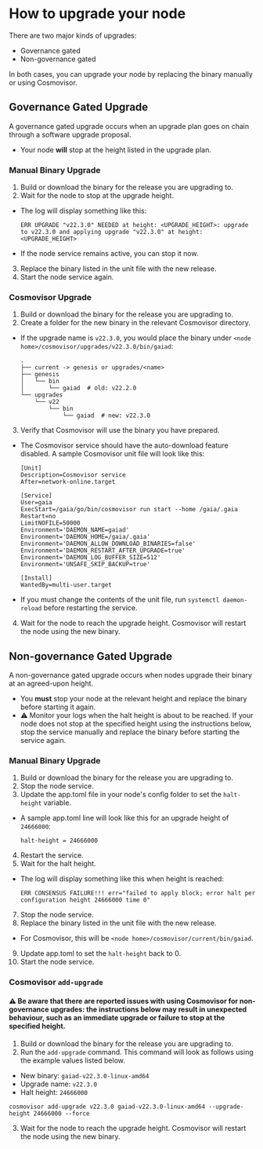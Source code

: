 # How to upgrade your node

There are two major kinds of upgrades:
* Governance gated
* Non-governance gated

In both cases, you can upgrade your node by replacing the binary manually or using Cosmovisor.


## Governance Gated Upgrade

A governance gated upgrade occurs when an upgrade plan goes on chain through a software upgrade proposal.
* Your node **will** stop at the height listed in the upgrade plan.

### Manual Binary Upgrade

1. Build or download the binary for the release you are upgrading to.
2. Wait for the node to stop at the upgrade height.
  * The log will display something like this:
    ```
    ERR UPGRADE "v22.3.0" NEEDED at height: <UPGRADE_HEIGHT>: upgrade to v22.3.0 and applying upgrade "v22.3.0" at height:<UPGRADE_HEIGHT>
    ```
* If the node service remains active, you can stop it now.
3. Replace the binary listed in the unit file with the new release.
4. Start the node service again.

### Cosmovisor Upgrade

1. Build or download the binary for the release you are upgrading to.
2. Create a folder for the new binary in the relevant Cosmovisor directory.
  * If the upgrade name is `v22.3.0`, you would place the binary under `<node home>/cosmovisor/upgrades/v22.3.0/bin/gaiad`:
    ```
    .
    ├── current -> genesis or upgrades/<name>
    ├── genesis
    │   └── bin
    │       └── gaiad  # old: v22.2.0
    └── upgrades
        └── v22
            └── bin
                └── gaiad  # new: v22.3.0
    ```
3. Verify that Cosmovisor will use the binary you have prepared.
  * The Cosmovisor service should have the auto-download feature disabled. A sample Cosmovisor unit file will look like this:
    ```
    [Unit]
    Description=Cosmovisor service
    After=network-online.target
    
    [Service]
    User=gaia
    ExecStart=/gaia/go/bin/cosmovisor run start --home /gaia/.gaia
    Restart=no
    LimitNOFILE=50000
    Environment='DAEMON_NAME=gaiad'
    Environment='DAEMON_HOME=/gaia/.gaia'
    Environment='DAEMON_ALLOW_DOWNLOAD_BINARIES=false'
    Environment='DAEMON_RESTART_AFTER_UPGRADE=true'
    Environment='DAEMON_LOG_BUFFER_SIZE=512'
    Environment='UNSAFE_SKIP_BACKUP=true'
    
    [Install]
    WantedBy=multi-user.target
    ```
* If you must change the contents of the unit file, run `systemctl daemon-reload` before restarting the service.
4. Wait for the node to reach the upgrade height. Cosmovisor will restart the node using the new binary.


## Non-governance Gated Upgrade

A non-governance gated upgrade occurs when nodes upgrade their binary at an agreed-upon height.

* You **must** stop your node at the relevant height and replace the binary before starting it again.
* ⚠️ Monitor your logs when the halt height is about to be reached. If your node does not stop at the specified height using the instructions below, stop the service manually and replace the binary before starting the service again.

### Manual Binary Upgrade

1. Build or download the binary for the release you are upgrading to.
2. Stop the node service.
3. Update the app.toml file in your node's config folder to set the `halt-height` variable.
  * A sample app.toml line will look like this for an upgrade height of `24666000`:
    ```
    halt-height = 24666000
    ```
4. Restart the service.
5. Wait for the halt height.
  * The log will display something like this when height is reached:
    ```
    ERR CONSENSUS FAILURE!!! err="failed to apply block; error halt per configuration height 24666000 time 0" 
    ```
7. Stop the node service.
8. Replace the binary listed in the unit file with the new release.
  * For Cosmovisor, this will be `<node home>/cosmovisor/current/bin/gaiad`.
9.  Update app.toml to set the `halt-height` back to 0.
10. Start the node service.

### Cosmovisor `add-upgrade`

#### ⚠️ Be aware that there are reported issues with using Cosmovisor for non-governance upgrades: the instructions below may result in unexpected behaviour, such as an immediate upgrade or failure to stop at the specified height.

1. Build or download the binary for the release you are upgrading to.
2. Run the `add-upgrade` command. This command will look as follows using the example values listed below.
  * New binary: `gaiad-v22.3.0-linux-amd64`
  * Upgrade name: `v22.3.0`
  * Halt height: `24666000`
   ```
   cosmovisor add-upgrade v22.3.0 gaiad-v22.3.0-linux-amd64 --upgrade-height 24666000 --force
   ```
3. Wait for the node to reach the upgrade height. Cosmovisor will restart the node using the new binary.